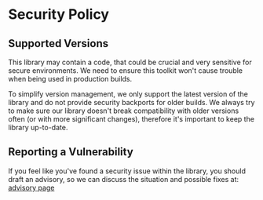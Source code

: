 # Security Policy

## Supported Versions

This library may contain a code, that could be crucial and very sensitive for secure environments. 
We need to ensure this toolkit won't cause trouble when being used in production builds.

To simplify version management, we only support the latest version of the library and do not provide security backports for
older builds. We always try to make sure our library doesn't break compatibility with 
older versions often (or with more significant changes), therefore it's important to keep the library up-to-date.

## Reporting a Vulnerability

If you feel like you've found a security issue within the library, you should draft an advisory, so we can 
discuss the situation and possible fixes at: [advisory page](https://github.com/zpl-c/zpl/security/advisories)
